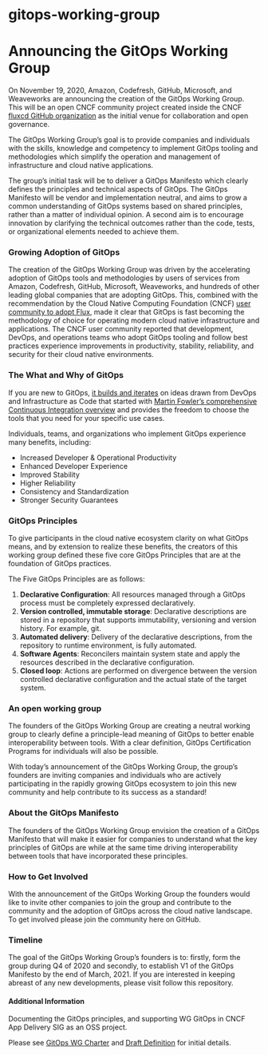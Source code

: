 # gitops-working-group

# Announcing the GitOps Working Group

On November 19, 2020, Amazon, Codefresh, GitHub, Microsoft, and Weaveworks are announcing the creation of the GitOps Working Group. This will be an open CNCF community project created inside the CNCF [fluxcd GitHub organization](https://github.com/fluxcd/flux) as the initial venue for collaboration and open governance.

The GitOps Working Group’s goal is to provide companies and individuals with the skills, knowledge and competency to implement GitOps tooling and methodologies which simplify the operation and management of infrastructure and cloud native applications. 

The group’s initial task will be to deliver a GitOps Manifesto which clearly defines the principles and technical aspects of GitOps. The GitOps Manifesto will be vendor and implementation neutral, and aims to grow a common understanding of GitOps systems based on shared principles, rather than a matter of individual opinion. A second aim is to encourage innovation by clarifying the technical outcomes rather than the code, tests, or organizational elements needed to achieve them.

### Growing Adoption of GitOps 

The creation of the GitOps Working Group was driven by the accelerating adoption of GitOps tools and methodologies by users of services from Amazon, Codefresh, GitHub, Microsoft, Weaveworks, and hundreds of other leading global companies that are adopting GitOps. This, combined with the recommendation by the Cloud Native Computing Foundation (CNCF) [user community to adopt Flux](https://radar.cncf.io/2020-06-continuous-delivery), made it clear that GitOps is fast becoming the methodology of choice for operating modern cloud native infrastructure and applications. The CNCF user community reported that development, DevOps, and operations teams who adopt GitOps tooling and follow best practices experience improvements in productivity, stability, reliability, and security for their cloud native environments.

### The What and Why of GitOps

If you are new to GitOps, [it builds and iterates](https://www.weave.works/blog/gitops-operations-by-pull-request) on ideas drawn from DevOps and Infrastructure as Code that started with [Martin Fowler’s comprehensive Continuous Integration overview](https://martinfowler.com/articles/continuousIntegration.html) and provides the freedom to choose the tools that you need for your specific use cases. 

Individuals, teams, and organizations who implement GitOps experience many benefits, including:

- Increased Developer & Operational Productivity
- Enhanced Developer Experience
- Improved Stability
- Higher Reliability
- Consistency and Standardization
- Stronger Security Guarantees

### GitOps Principles
To give participants in the cloud native ecosystem clarity on what GitOps means, and by extension to realize these benefits, the creators of this working group defined these five core GitOps Principles that are at the foundation of GitOps practices. 

The Five GitOps Principles are as follows:


1. **Declarative Configuration**: All resources managed through a GitOps process must be completely expressed declaratively.
2. **Version controlled, immutable storage**: Declarative descriptions are stored in a repository that supports immutability, versioning and version history. For example, git.
3. **Automated delivery**: Delivery of the declarative descriptions, from the repository to runtime environment, is fully automated.
4. **Software Agents**: Reconcilers maintain system state and apply the resources described in the declarative configuration.
5. **Closed loop**: Actions are performed on divergence between the version controlled declarative configuration and the actual state of the target system.

### An open working group

The founders of the GitOps Working Group are creating a neutral working group to clearly define a principle-lead meaning of GitOps to better enable interoperability between tools. With a clear definition, GitOps Certification Programs for individuals will also be possible. 

With today’s announcement of the GitOps Working Group, the group’s founders are inviting companies and individuals who are actively participating in the rapidly growing GitOps ecosystem to join this new community and help contribute to its success as a standard!

### About the GitOps Manifesto

The founders of the GitOps Working Group envision the creation of a GitOps Manifesto that will make it easier for companies to understand what the key principles of GitOps are while at the same time driving interoperability between tools that have incorporated these principles. 

### How to Get Involved

With the announcement of the GitOps Working Group the founders would like to invite other companies to join the group and contribute to the community and the adoption of GitOps across the cloud native landscape. To get involved please join the community here on GitHub.

### Timeline

The goal of the GitOps Working Group’s founders is to: firstly, form the group during Q4 of 2020 and secondly, to establish V1 of the GitOps Manifesto by the end of March, 2021. If you are interested in keeping abreast of any new developments, please visit follow this repository.

#### Additional Information

Documenting the GitOps principles, and supporting WG GitOps in CNCF App Delivery SIG as an OSS project.

Please see [GitOps WG Charter](https://docs.google.com/document/d/11EZfvB2FFI837nMmArnyv-wizsIJvc-4_xdgfoUXF4o/view)
and [Draft Definition](https://docs.google.com/document/d/11EZfvB2FFI837nMmArnyv-wizsIJvc-4_xdgfoUXF4o/view)
for initial details.
